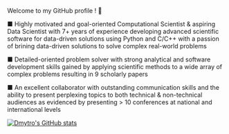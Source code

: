 Welcome to my GitHub profile ! 👋
                    
■	Highly motivated and goal-oriented Computational Scientist & aspiring Data Scientist with 7+ years of experience developing advanced scientific software for data-driven solutions 
using Python and C/C++ with a passion of brining data-driven solutions to solve complex real-world problems

■	Detailed-oriented problem solver with strong analytical and software development skills gained 
by applying scientific methods to a wide array of complex problems resulting in 9 scholarly papers

■	An excellent collaborator with outstanding communication skills and the ability 
to present perplexing topics to both technical & non-technical audiences as evidenced by presenting > 10 conferences at national and international levels



[![Dmytro's GitHub stats](https://github-readme-stats.vercel.app/api?username=dmytrokuksenko&show_icons=true&theme=dark)](https://github.com/anuraghazra/github-readme-stats)


<!---
dmytrokuksenko/dmytrokuksenko is a ✨ special ✨ repository because its `README.md` (this file) appears on your GitHub profile.
You can click the Preview link to take a look at your changes.
--->

